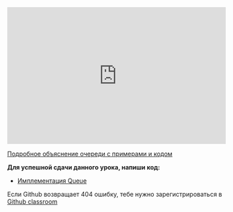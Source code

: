 <iframe width="100%" height="315" src="https://www.youtube.com/embed/2tacXicvc2s" frameborder="0" allow="accelerometer; autoplay; encrypted-media; gyroscope; picture-in-picture" allowfullscreen></iframe>    


<a href="https://python-scripts.com/queues">Подробное объяснение очереди с примерами и кодом</a>  


**Для успешной сдачи данного урока, напиши код:**   
- <a href="https://github.com/alem-classroom/student-algo-1-${GITHUB_LOGIN}/tree/master/queue" class="repo-button">Имплементация Queue</a>   


Если Github возвращает 404 ошибку, тебе нужно зарегистрироваться в <a href="https://classroom.github.com/a/QaSKclaO">Github classroom</a>   


